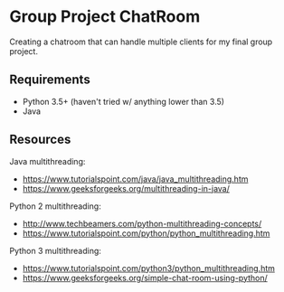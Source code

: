 # Group Project ChatRoom
Creating a chatroom that can handle multiple clients for my final group project.

## Requirements
* Python 3.5+ (haven't tried w/ anything lower than 3.5)
* Java

## Resources
Java multithreading:
* https://www.tutorialspoint.com/java/java_multithreading.htm
* https://www.geeksforgeeks.org/multithreading-in-java/

Python 2 multithreading:
* http://www.techbeamers.com/python-multithreading-concepts/
* https://www.tutorialspoint.com/python/python_multithreading.htm

Python 3 multithreading:
* https://www.tutorialspoint.com/python3/python_multithreading.htm
* https://www.geeksforgeeks.org/simple-chat-room-using-python/
